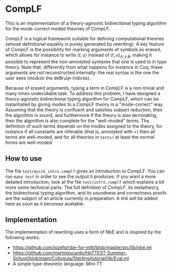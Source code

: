 # CompLF

This is an implementation of a theory-agnostic bidirectional typing algorithm for the mode-correct moded theories of CompLF.

CompLF is a logical framework suitable for defining computational theories (whose definitional equality is purely generated by rewriting). A key feature of CompLF is the possibility for marking arguments of symbols as erased, which allows for instance to write $\langle t, u \rangle$ instead of $\langle t, u\rangle_{A, x.B}$, making it possible to represent the non-annotated syntaxes that one is used to in type theory. Note that, differently from what happens for instance in Coq, these arguments are *not* reconstructed internally: the real syntax is the one the user sees (modulo the deBruijn indices). 

Because of erased arguments, typing a term in CompLF is a non-trivial and many times undecidable task. To address this problem, I have designed a theory-agnostic bidirectional typing algorithm for CompLF, which can be instantiated by giving modes to a CompLF theory in a "mode-correct" way. Assuming that the theory is confluent and satisfies subject reduction, then the algorithm is sound, and furthermore if the theory is also terminating, then the algorithm is also complete for the "well-moded" terms. The definition of such terms depends on the modes assigned to the theory, for instance if all constants are inferable (that is, annotated with +) then all terms are well-moded, and for all theories in `tests/` at least the normal forms are well-moded. 
 
## How to use

The file `test/quick_intro.complf` gives an introduction to CompLF. You can run `make test` in order to see the output it produces. If you want a more detailed introduction, look at the file `test/intro.complf` which explains a bit more some technical parts. The full definition of CompLF, its metatheory, the bidirectional typing algorithm, and its soundness and correctness proofs are the subject of an article currently in preparation. A link will be added here as soon as it becomes available.

## Implementation

The implementation of rewriting uses a form of NbE and is inspired by the following works.

- https://github.com/jozefg/nbe-for-mltt/blob/master/src/lib/nbe.ml
- https://github.com/martinescardo/HoTTEST-Summer-School/blob/main/Colloquia/Sterling/tutorial/lib/Eval.ml
- A simple type-theoretic language: Mini-TT



